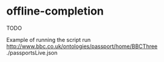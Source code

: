 # offline-completion
TODO

Example of running the script
run http://www.bbc.co.uk/ontologies/passport/home/BBCThree ./passportsLive.json
